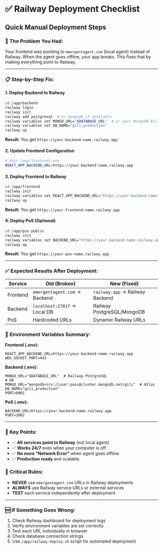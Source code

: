 # ✅ Railway Deployment Checklist

## Quick Manual Deployment Steps

### 🎯 **The Problem You Had:**
Your frontend was pointing to `emergentagent.com` (local agent) instead of Railway. When the agent goes offline, your app breaks. This fixes that by making everything point to Railway.

---

### 📋 **Step-by-Step Fix:**

#### **1. Deploy Backend to Railway** 
```bash
cd /app/backend
railway login
railway init
railway add postgresql  # or mongodb if available
railway variables set MONGO_URL="$DATABASE_URL"  # or your MongoDB Atlas URL
railway variables set DB_NAME="gili_production"
railway up
```
**Result:** You get `https://your-backend-name.railway.app`

#### **2. Update Frontend Configuration**
```bash
# Edit /app/frontend/.env
REACT_APP_BACKEND_URL=https://your-backend-name.railway.app
```

#### **3. Deploy Frontend to Railway**
```bash
cd /app/frontend  
railway init
railway variables set REACT_APP_BACKEND_URL="https://your-backend-name.railway.app"
railway up
```
**Result:** You get `https://your-frontend-name.railway.app`

#### **4. Deploy PoS (Optional)**
```bash
cd /app/pos-public
railway init
railway variables set BACKEND_URL="https://your-backend-name.railway.app"
railway up
```
**Result:** You get `https://your-pos-name.railway.app`

---

### ✅ **Expected Results After Deployment:**

| Service | Old (Broken) | New (Fixed) |
|---------|-------------|-------------|
| Frontend | `emergentagent.com` → Backend | `railway.app` → Railway Backend |
| Backend | `localhost:27017` → Local DB | Railway PostgreSQL/MongoDB |
| PoS | Hardcoded URLs | Dynamic Railway URLs |

### 🔧 **Environment Variables Summary:**

**Frontend (.env):**
```env
REACT_APP_BACKEND_URL=https://your-backend-name.railway.app
WDS_SOCKET_PORT=443
```

**Backend (.env):**  
```env
MONGO_URL="$DATABASE_URL"  # Railway PostgreSQL
# OR
MONGO_URL="mongodb+srv://user:pass@cluster.mongodb.net/gili"  # Atlas
DB_NAME="gili_production"
PORT=8001
```

**PoS (.env):**
```env
BACKEND_URL=https://your-backend-name.railway.app
PORT=3002
```

---

### 🎯 **Key Points:**
- ✅ **All services point to Railway** (not local agent)
- ✅ **Works 24/7** even when your computer is off
- ✅ **No more "Network Error"** when agent goes offline
- ✅ **Production ready** and scalable

### 🚨 **Critical Rules:**
- **NEVER** use `emergentagent.com` URLs in Railway deployments
- **ALWAYS** use Railway service URLs or external services
- **TEST** each service independently after deployment

---

### 🆘 **If Something Goes Wrong:**
1. Check Railway dashboard for deployment logs
2. Verify environment variables are set correctly  
3. Test each URL individually in browser
4. Check database connection strings
5. Use `/app/railway-deploy.sh` script for automated deployment
